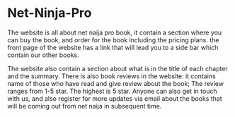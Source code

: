 # Net-Ninja-Pro

The website is all about net naija pro book, it contain a section where you can buy the book, and order for the book including the pricing plans. the front page of the website has a link that will lead you to a side bar which contain our other books.

The website also contain a section about what is in the title of each chapter and the summary. There is also book reviews in the website: it contains name of those who have read and give review about the book; The review ranges from  1-5 star. The highest is 5 star. Anyone can also get in touch with us, and also register for more updates via email about the books that will be coming out from net naija in subsequent time.
